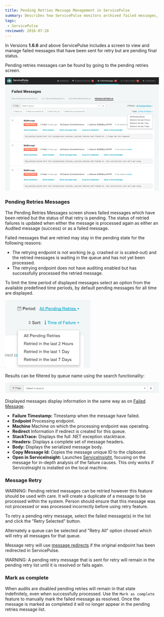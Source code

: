 ```yaml
---
title: Pending Retries Message Management in ServicePulse
summary: Describes how ServicePulse monitors archived failed messages, and allows unarchiving archived failed messages.
tags:
 - ServicePulse
reviewed: 2016-07-28
---
```



In Versions **1.6.6** and above ServicePulse includes a screen to view and manage failed messages that have been sent for retry but are pending final status.

Pending retries messages can be found by going to the pending retries screen.

![Pending Retries Tab](images/pending-retries.png 'width=500')


### Pending Retries Messages

The Pending Retries Messages screen shows failed messages which have been retried but the status of that retry is pending. The status of retried failures is updated when either the message is processed again as either an Audited message (success) or as a failed message.

Failed messages that are retried may stay in the pending state for the following reasons:
 - The retrying endpoint is not working (e.g. crashed or is scaled-out) and the retried messages is waiting in the queue and has not yet been processed.
 - The retrying endpoint does not have auditing enabled but has successfully processed the retried message.

To limit the time period of displayed messages select an option from the available predefined time periods, by default pending messages for all time are displayed.

![Period Filter](images/pending-retries-period-selection.png 'width=500')

Results can be filtered by queue name using the search functionality:

![Queue Filter](images/pending-retries-filter-queues.png 'width=500')

Displayed messages display information in the same way as on [Failed Message](intro-failed-messages.md).

 * **Failure Timestamp:** Timestamp when the message have failed.
 * **Endpoint** Processing endpoint.
 * **Machine** Machine on which the processing endpoint was operating.
 * **Redirect** Information if redirect is created for this queue.
 * **StackTrace:** Displays the full .NET exception stacktrace.
 * **Headers:** Displays a complete set of message headers.
 * **Body:** Displays the serialized message body.
 * **Copy Message Id:** Copies the message unique ID to the clipboard.
 * **Open in ServiceInsight:** Launches [ServiceInsight](/serviceinsight/), focusing on the message for in-depth analysis of the failure causes. This only works if ServiceInsight is installed on the local machine.

### Message Retry

WARNING: Pending retried messages can be retried however this feature should be used with care. It will create a duplicate of a message to be processed within the system. Person should ensure that this message was not processed or was processed incorrectly before using retry feature.

To retry a pending retry message, select the failed message(s) in the list and click the "Retry Selected" button.

Alternately a queue can be selected and "Retry All" option chosed which will retry all messages for that queue.

Message retry will use [message redirects](redirect.md) if the original endpoint has been redirected in ServicePulse.

WARNING: A pending retry message that is sent for retry will remain in the pending retry list until it is resolved or fails again.

### Mark as complete

When audits are disabled pending retries will remain in that state indefinitely, even when successfully processed. Use the `Mark as complete` feature to manually mark the failed message as resolved. Once the message is marked as completed it will no longer appear in the pending retries message list.